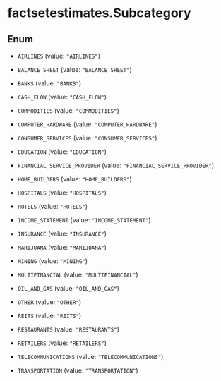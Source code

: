 # factsetestimates.Subcategory

## Enum


* `AIRLINES` (value: `"AIRLINES"`)

* `BALANCE_SHEET` (value: `"BALANCE_SHEET"`)

* `BANKS` (value: `"BANKS"`)

* `CASH_FLOW` (value: `"CASH_FLOW"`)

* `COMMODITIES` (value: `"COMMODITIES"`)

* `COMPUTER_HARDWARE` (value: `"COMPUTER_HARDWARE"`)

* `CONSUMER_SERVICES` (value: `"CONSUMER_SERVICES"`)

* `EDUCATION` (value: `"EDUCATION"`)

* `FINANCIAL_SERVICE_PROVIDER` (value: `"FINANCIAL_SERVICE_PROVIDER"`)

* `HOME_BUILDERS` (value: `"HOME_BUILDERS"`)

* `HOSPITALS` (value: `"HOSPITALS"`)

* `HOTELS` (value: `"HOTELS"`)

* `INCOME_STATEMENT` (value: `"INCOME_STATEMENT"`)

* `INSURANCE` (value: `"INSURANCE"`)

* `MARIJUANA` (value: `"MARIJUANA"`)

* `MINING` (value: `"MINING"`)

* `MULTIFINANCIAL` (value: `"MULTIFINANCIAL"`)

* `OIL_AND_GAS` (value: `"OIL_AND_GAS"`)

* `OTHER` (value: `"OTHER"`)

* `REITS` (value: `"REITS"`)

* `RESTAURANTS` (value: `"RESTAURANTS"`)

* `RETAILERS` (value: `"RETAILERS"`)

* `TELECOMMUNICATIONS` (value: `"TELECOMMUNICATIONS"`)

* `TRANSPORTATION` (value: `"TRANSPORTATION"`)



